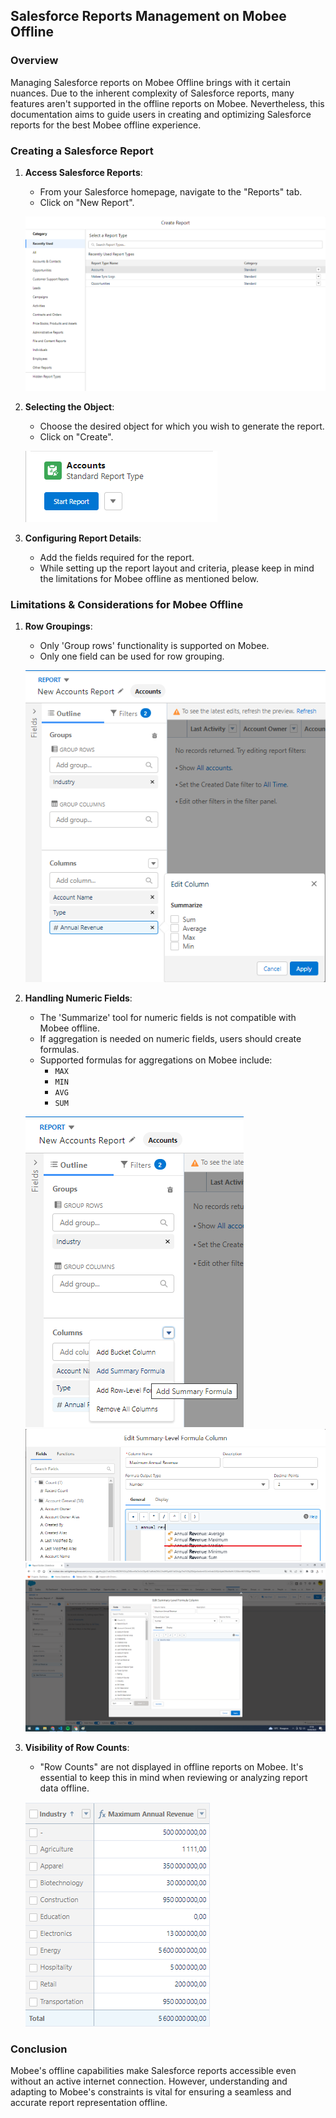 ## Salesforce Reports Management on Mobee Offline

### Overview
Managing Salesforce reports on Mobee Offline brings with it certain nuances. Due to the inherent complexity of Salesforce reports, many features aren't supported in the offline reports on Mobee. Nevertheless, this documentation aims to guide users in creating and optimizing Salesforce reports for the best Mobee offline experience.

### Creating a Salesforce Report

1. **Access Salesforce Reports**:
   - From your Salesforce homepage, navigate to the "Reports" tab.
   - Click on "New Report".  

   ![Sample Image](./img/report_creation.png)
2. **Selecting the Object**:
   - Choose the desired object for which you wish to generate the report.
   - Click on "Create".  

    ![Sample Image](./img/start_report.png)
3. **Configuring Report Details**:
   - Add the fields required for the report.
   - While setting up the report layout and criteria, please keep in mind the limitations for Mobee offline as mentioned below.

### Limitations & Considerations for Mobee Offline

1. **Row Groupings**:
   - Only 'Group rows' functionality is supported on Mobee.
   - Only one field can be used for row grouping.  

    ![Sample Image](./img/report_fields.png)
2. **Handling Numeric Fields**:
   - The 'Summarize' tool for numeric fields is not compatible with Mobee offline.
   - If aggregation is needed on numeric fields, users should create formulas.
   - Supported formulas for aggregations on Mobee include:
     - `MAX`
     - `MIN`
     - `AVG`
     - `SUM`  

    ![Sample Image](./img/summary_formula1.png)
    ![Sample Image](./img/summary_formula1bis.png)
    ![Sample Image](./img/summary_formula2.png)
3. **Visibility of Row Counts**:
   - "Row Counts" are not displayed in offline reports on Mobee. It's essential to keep this in mind when reviewing or analyzing report data offline.  
   
   ![Sample Image](./img/last_report.png)

### Conclusion

Mobee's offline capabilities make Salesforce reports accessible even without an active internet connection. However, understanding and adapting to Mobee's constraints is vital for ensuring a seamless and accurate report representation offline.
